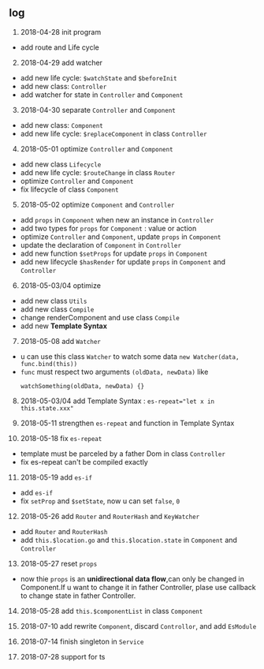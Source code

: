 ## log

1. 2018-04-28 init program
  - add route and Life cycle

2. 2018-04-29 add watcher
  - add new life cycle: `$watchState` and `$beforeInit`
  - add new class: `Controller`
  - add watcher for state in `Controller` and `Component`

3. 2018-04-30 separate `Controller` and `Component`
  - add new class: `Component`
  - add new life cycle: `$replaceComponent` in class `Controller`

4. 2018-05-01 optimize `Controller` and `Component`
  - add new class `Lifecycle`
  - add new life cycle: `$routeChange` in class `Router`
  - optimize `Controller` and `Component`
  - fix lifecycle of class `Component`

5. 2018-05-02 optimize `Component` and `Controller`
  - add `props` in `Component` when new an instance in `Controller`
  - add two types for `props` for `Component` : value or action
  - optimize `Controller` and `Component`, update `props` in `Component`
  - update the declaration of `Component` in `Controller`
  - add new function `$setProps` for update `props` in `Component`
  - add new lifecycle `$hasRender` for update `props` in `Component` and `Controller`

6. 2018-05-03/04 optimize
  - add new class `Utils`
  - add new class `Compile`
  - change renderComponent and use class `Compile`
  - add new **Template Syntax**

7. 2018-05-08 add `Watcher`
  - u can use this class `Watcher` to watch some data `new Watcher(data, func.bind(this))`
  - `func` must respect two arguments `(oldData, newData)` like
    ```
    watchSomething(oldData, newData) {}
    ```

8. 2018-05-03/04 add Template Syntax : `es-repeat="let x in this.state.xxx"`

9. 2018-05-11 strengthen `es-repeat` and function in Template Syntax

10. 2018-05-18 fix `es-repeat`
  - template must be parceled by a father Dom in class `Controller`
  - fix es-repeat can't be compiled exactly

11. 2018-05-19 add `es-if`
  - add `es-if`
  - fix `setProp` and `$setState`, now u can set `false`, `0`

12. 2018-05-26 add `Router` and `RouterHash` and `KeyWatcher`
  - add `Router` and `RouterHash`
  - add `this.$location.go` and `this.$location.state` in `Component` and `Controller`

13. 2018-05-27 reset `props`
  - now thie `props` is an **unidirectional data flow**,can only be changed in Component.If u want to change it in father Controller, plase use callback to change state in father Controller.

14. 2018-05-28 add `this.$componentList` in class `Component`

15. 2018-07-10 add rewrite `Component`, discard `Controllor`, and add `EsModule`

16. 2018-07-14 finish singleton in `Service`

17. 2018-07-28 support for ts
